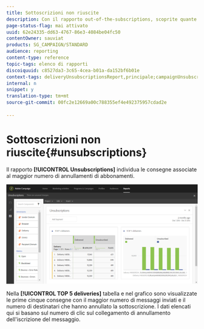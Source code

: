 ```yaml
---
title: Sottoscrizioni non riuscite
description: Con il rapporto out-of-the-subscriptions, scoprite quante volte i clienti hanno annullato la sottoscrizione alle vostre consegne.
page-status-flag: mai attivato
uuid: 62e24335-dd63-4767-86e3-4084be04fc50
contentOwner: sauviat
products: SG_CAMPAIGN/STANDARD
audience: reporting
content-type: reference
topic-tags: elenco di rapporti
discoiquuid: c8527da3-3c65-4cea-b01a-da152bf6b01e
context-tags: deliveryUnsubscriptionsReport,principale;campaignUnsubscriptionsReport,principale;programUnsubscriptionsReport,principale
internal: n
snippet: y
translation-type: tm+mt
source-git-commit: 00fc2e12669a00c788355ef4e492375957cdad2e

---
```



# Sottoscrizioni non riuscite{#unsubscriptions}

Il rapporto **[!UICONTROL Unsubscriptions]** individua le consegne associate al maggior numero di annullamenti di abbonamenti.

![](assets/delivery_reports_unsub.png)

Nella **[!UICONTROL TOP 5 deliveries]** tabella e nel grafico sono visualizzate le prime cinque consegne con il maggior numero di messaggi inviati e il numero di destinatari che hanno annullato la sottoscrizione. I dati elencati qui si basano sul numero di clic sul collegamento di annullamento dell'iscrizione del messaggio.
